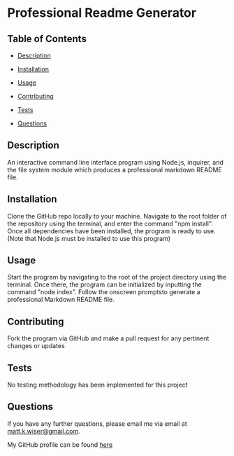 
  # Professional Readme Generator
  

  ## Table of Contents

  * [Description](#description)

  * [Installation](#installation)

  * [Usage](#usage)

  

  * [Contributing](#contributing)

  * [Tests](#tests)

  * [Questions](#questions)

  ## Description
  An interactive command line interface program using Node.js, inquirer, and the file system module which produces a professional markdown README file.
  ## Installation
  Clone the GitHub repo locally to your machine. Navigate to the root folder of the repository using the terminal, and enter the command "npm install". Once all dependencies have been installed, the program is ready to use. (Note that Node.js must be installed to use this program)
  ## Usage
  Start the program by navigating to the root of the project directory using the terminal. Once there, the program can be initialized by inputting the command "node index". Follow the onscreen promptsto generate a professional Markdown README file.

  

  ## Contributing
  Fork the program via GitHub and make a pull request for any pertinent changes or updates
    

  ## Tests
  No testing methodology has been implemented for this project
    

  ## Questions
  If you have any further questions, please email me via email at [matt.k.wiser@gmail.com](mailto:matt.k.wiser@gmail.com).

  My GitHub profile can be found [here](https://github.com/matt-wiser)
  